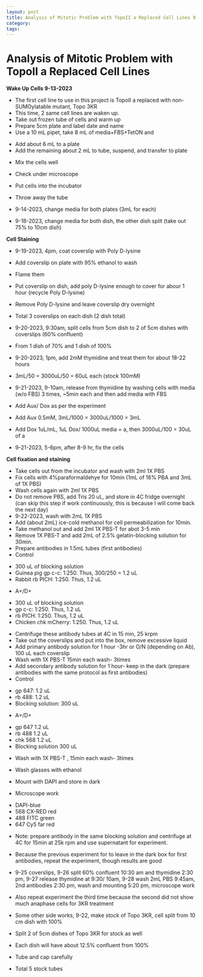```yaml
---
layout: post
title: Analysis of Mitotic Problem with TopoII a Replaced Cell Lines 9-13-2023
category:
tags:
---
```


# Analysis of Mitotic Problem with TopoII a Replaced Cell Lines

**Wake Up Cells 9-13-2023**
- The first cell line to use in this project is TopoII a replaced with non-SUMOylatable mutant, Topo 3KR
- This time, 2 same cell lines are waken up.
- Take out frozen tube of cells and warm up
- Prepare 5cm plate and label date and name
- Use a 10 mL pipet, take 8 mL of media+FBS+TetON and
+ Add about 6 mL to a plate
+ Add the remaining about 2 mL to tube, suspend, and transfer to plate
- Mix the cells well
- Check under microscope
- Put cells into the incubator
- Throw away the tube

- 9-14-2023, change media for both plates (3mL for each)

- 9-18-2023, change media for both dish, the other dish split (take out 75% to 10cm dish)

**Cell Staining**

- 9-19-2023, 4pm, coat coverslip with Poly D-lysine
- Add coverslip on plate with 95% ethanol to wash
- Flame them
- Put coverslip on dish, add poly D-lysine enough to cover for abour 1 hour (recycle Poly D-lysine)
- Remove Poly D-lysine and leave coverslip dry overnight
- Total 3 coverslips on each dish (2 dish total)

- 9-20-2023, 9:30am, split cells from 5cm dish to 2 of 5cm dishes with coverslips (60% confluent)
- From 1 dish of 70% and 1 dish of 100%
- 9-20-2023, 1pm, add 2mM thymidine and treat them for about 18-22 hours
- 3mL/50 = 3000uL/50 = 60uL each (stock 100mM)
- 9-21-2023, 9-10am, release from thymidine by washing cells with media (w/o FBS) 3 times, ~5min each and then add media with FBS
- Add Aux/ Dox as per the experiment
- Add Aux 0.5mM, 3mL/1000 = 3000uL/1000 = 3mL
- Add Dox 1uL/mL, 1uL Dox/ 1000uL media = a, then 3000uL/100 = 30uL of a
- 9-21-2023, 5-6pm, after 8-9 hr, fix the cells

**Cell fixation and staining**

- Take cells out from the incubator and wash with 2ml 1X PBS
- Fix cells with 4%paraformaldehye for 10min (1mL of 16% PBA and 3mL of 1X PBS)
- Wash cells again with 2ml 1X PBS
- Do not remove PBS, add Tris 20 uL, and store in 4C fridge overnight (can skip this step if work continuously, this is because I will come back the next day)
- 9-22-2023, wash with 2mL 1X PBS
- Add (about 2mL) ice-cold methanol for cell permeabilization for 10min.
- Take methanol out and add 2ml 1X PBS-T for abot 3-5 min
- Remove 1X PBS-T and add 2mL of 2.5% gelatin-blocking solution for 30min.
- Prepare antibodies in 1.5mL tubes (first antibodies)
- Control
+ 300 uL of blocking solution
+ Guinea pig gp c-c: 1:250. Thus, 300/250 = 1.2 uL
+ Rabbit rb PICH: 1:250. Thus, 1.2 uL
- A+/D+
+ 300 uL of blocking solution
+ gp c-c: 1:250. Thus, 1.2 uL
+ rb PICH: 1:250. Thus, 1.2 uL
+ Chicken chk mCherry: 1:250. Thus, 1.2 uL
- Centrifuge these antibody tubes at 4C in 15 min, 25 krpm
- Take out the coverslips and put into the box, remove excessive liquid
- Add primary antibody solution for 1 hour -3hr or O/N (depending on Ab), 100 uL each coverslip
- Wash with 1X PBS-T 15min each wash- 3times
- Add secondary antibody solution for 1 hour- keep in the dark (prepare antibodies with the same protocol as first antibodies)
- Control
+ gp 647: 1.2 uL
+ rb 488: 1.2 uL
+ Blocking solution: 300 uL
- A+/D+
+ gp 647 1.2 uL
+ rb 488 1.2 uL
+ chk 568 1.2 uL
+ Blocking solution 300 uL
- Wash with 1X PBS-T , 15min each wash- 3times
- Wash glasses with ethanol
- Mount with DAPI and store in dark

- Microscope work
+ DAPI-blue
+ 568 CX-RED red
+ 488 FITC green
+ 647 Cy5 far red

- Note: prepare antibody in the same blocking solution and centrifuge at 4C for 15min at 25k rpm and use supernatant for experiment.

- Because the previous experiment for to leave in the dark box for first antibodies, repeat the experiment, though results are good
- 9-25 coverslips, 9-26 split 60% confluent 10:30 am and thymidine 2:30 pm, 9-27 release thymidine at 9:30/ 10am, 9-28 wash 2mL PBS 9:45am, 2nd antibodies 2:30 pm, wash and mounting 5:20 pm, microscope work

- Also repeat experiment the third time because the second did not show much anaphase cells for 3KR treatment

- Some other side works, 9-22, make stock of Topo 3KR, cell split from 10 cm dish with 100%
- Split 2 of 5cm dishes of Topo 3KR for stock as well
- Each dish will have about 12.5% confluent from 100%
- Tube and cap carefully
- Total 5 stock tubes

